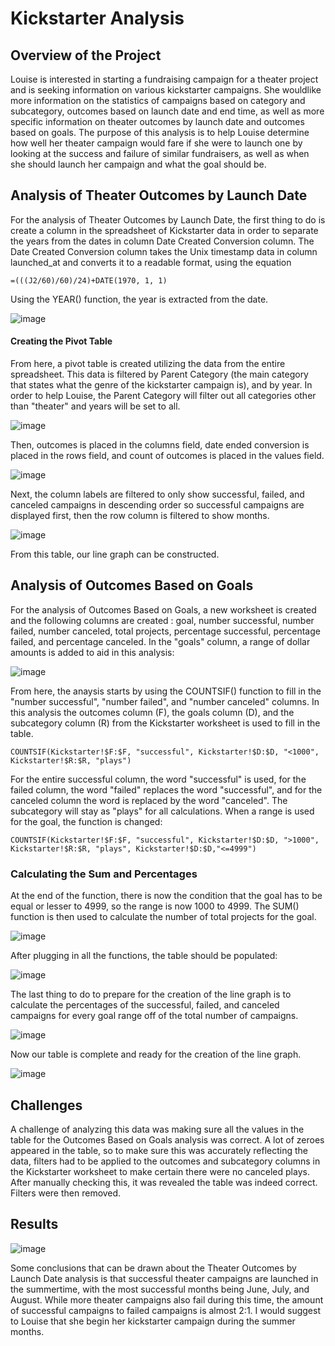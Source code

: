 # Kickstarter Analysis
## Overview of the Project
Louise is interested in starting a fundraising campaign for a theater project and is seeking information on various kickstarter campaigns. She wouldlike more information on the statistics of campaigns based on category and subcategory, outcomes based on launch date and end time, as well as more specific information on theater outcomes by launch date and outcomes based on goals. The purpose of this analysis is to help Louise determine how well her theater campaign would fare if she were to launch one by looking at the success and failure of similar fundraisers, as well as when she should launch her campaign and what the goal should be.

## Analysis of Theater Outcomes by Launch Date
For the analysis of Theater Outcomes by Launch Date, the first thing to do is create a column in the spreadsheet of Kickstarter data in order to separate the years from the dates in column Date Created Conversion column. The Date Created Conversion column takes the Unix timestamp data in column launched_at and converts it to a readable format, using the equation
```
=(((J2/60)/60)/24)+DATE(1970, 1, 1)
```
Using the YEAR() function, the year is extracted from the date. 

![image](https://user-images.githubusercontent.com/67409852/134751026-51b1b341-ee73-447d-9f07-a47394100963.png)

#### Creating the Pivot Table
From here, a pivot table is created utilizing the data from the entire spreadsheet. This data is filtered by Parent Category (the main category that states what the genre of the kickstarter campaign is), and by year. In order to help Louise, the Parent Category will filter out all categories other than "theater" and years will be set to all.

![image](https://user-images.githubusercontent.com/67409852/134751214-3e9c15dc-5ccd-4061-8e54-b5c184b43e35.png)

Then, outcomes is placed in the columns field, date ended conversion is placed in the rows field, and count of outcomes is placed in the values field.

![image](https://user-images.githubusercontent.com/67409852/134751344-bbafb7d5-e4bb-4630-986b-7d8d8b363c99.png)

Next, the column labels are filtered to only show successful, failed, and canceled campaigns in descending order so successful campaigns are displayed first, then the row column is filtered to show months.

![image](https://user-images.githubusercontent.com/67409852/134751488-85aa8ba5-2b03-49c1-a77c-13a2098d6195.png)

From this table, our line graph can be constructed.

## Analysis of Outcomes Based on Goals
For the analysis of Outcomes Based on Goals, a new worksheet is created and the following columns are created : goal, number successful, number failed, number canceled, total projects, percentage successful, percentage failed, and percentage canceled. In the "goals" column, a range of dollar amounts is added to aid in this analysis:

![image](https://user-images.githubusercontent.com/67409852/134752034-69fa5dfe-40e4-4c7d-880f-721fa3fad139.png)

From here, the anaysis starts by using the COUNTSIF() function to fill in the "number successful", "number failed", and "number canceled" columns. In this analysis the outcomes column (F), the goals column (D), and the subcategory column (R) from the Kickstarter worksheet is used to fill in the table.
```
COUNTSIF(Kickstarter!$F:$F, "successful", Kickstarter!$D:$D, "<1000", Kickstarter!$R:$R, "plays")
```
For the entire successful column, the word "successful" is used, for the failed column, the word "failed" replaces the word "successful", and for the canceled column the word is replaced by the word "canceled". The subcategory will stay as "plays" for all calculations. When a range is used for the goal, the function is changed:
```
COUNTSIF(Kickstarter!$F:$F, "successful", Kickstarter!$D:$D, ">1000", Kickstarter!$R:$R, "plays", Kickstarter!$D:$D,"<=4999")
```
### Calculating the Sum and Percentages
At the end of the function, there is now the condition that the goal has to be equal or lesser to 4999, so the range is now 1000 to 4999. The SUM() function is then used to calculate the number of total projects for the goal. 
 
 ![image](https://user-images.githubusercontent.com/67409852/134752425-1a22165f-8c4b-4468-86da-9ce8ace41a46.png)
 
 After plugging in all the functions, the table should be populated:

![image](https://user-images.githubusercontent.com/67409852/134752453-75c9f24f-ec56-4a13-ae81-1d4875a986f3.png)

The last thing to do to prepare for the creation of the line graph is to calculate the percentages of the successful, failed, and canceled campaigns for every goal range off of the total number of campaigns.

![image](https://user-images.githubusercontent.com/67409852/134752602-639e59a6-4842-4fd7-a876-5a9f7e46e57d.png)

Now our table is complete and ready for the creation of the line graph.

![image](https://user-images.githubusercontent.com/67409852/134752640-fc783f5d-6f5e-4365-8243-dc3ac2c22b30.png)

## Challenges
A challenge of analyzing this data was making sure all the values in the table for the Outcomes Based on Goals analysis was correct. A lot of zeroes appeared in the table, so to make sure this was accurately reflecting the data, filters had to be applied to the outcomes and subcategory columns in the Kickstarter worksheet to make certain there were no canceled plays. After manually checking this, it was revealed the table was indeed correct. Filters were then removed.

## Results
![image](https://user-images.githubusercontent.com/67409852/134755395-d300128b-3da7-407c-964c-384649c66d0d.png)

Some conclusions that can be drawn about the Theater Outcomes by Launch Date analysis is that successful theater campaigns are launched in the summertime, with the most successful months being June, July, and August. While more theater campaigns also fail during this time, the amount of successful campaigns to failed campaigns is almost 2:1. I would suggest to Louise that she begin her kickstarter campaign during the summer months.
